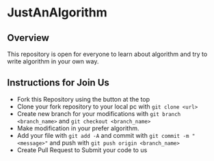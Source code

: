 # JustAnAlgorithm

## Overview

This repository is open for everyone to learn about algorithm and try to write algorithm in your own way.

## Instructions for Join Us
- Fork this Repository using the button at the top
- Clone your fork repository to your local pc with 
  `git clone <url>`
- Create new branch for your modifications with
  `git branch <branch_name>` and `git checkout <branch_name>`
- Make modification in your prefer algorithm.
- Add your file with `git add -A` and commit with `git commit -m "<message>"` and push with `git push origin <branch_name>`
- Create Pull Request to Submit your code to us
